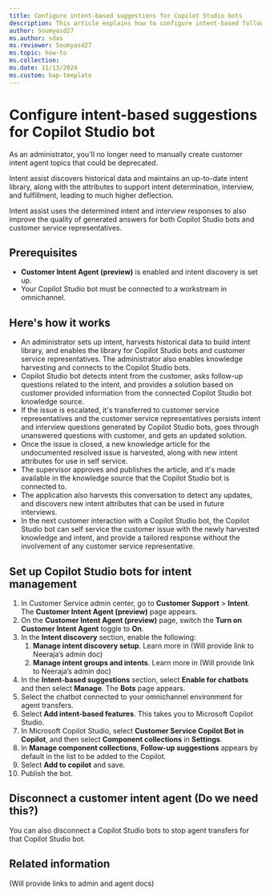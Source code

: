 ```yaml
---
title: Configure intent-based suggestions for Copilot Studio bots
description: This article explains how to configure intent-based follow-up suggestions for Copilot Studio bot using intent assist to automate and streamline the process.
author: Soumyasd27
ms.author: sdas
ms.reviewer: Soumyasd27
ms.topic: how-to
ms.collection:
ms.date: 11/13/2024
ms.custom: bap-template
---
```



# Configure intent-based suggestions for Copilot Studio bot

As an administrator, you'll no longer need to manually create customer intent agent topics that could be deprecated.

Intent assist discovers historical data and maintains an up-to-date intent library, along with the attributes to support intent determination, interview, and fulfillment, leading to much higher deflection.

Intent assist uses the determined intent and interview responses to also improve the quality of generated answers for both Copilot Studio bots and customer service representatives.

## Prerequisites

- **Customer Intent Agent (preview)** is enabled and intent discovery is set up.
- Your Copilot Studio bot must be connected to a workstream in omnichannel.

## Here's how it works

- An administrator sets up intent, harvests historical data to build intent library, and enables the library for Copilot Studio bots and customer service representatives. The administrator also enables knowledge harvesting and connects to the Copilot Studio bots.
- Copilot Studio bot detects intent from the customer, asks follow-up questions related to the intent, and provides a solution based on customer provided information from the connected Copilot Studio bot knowledge source.
- If the issue is escalated, it's transferred to customer service representatives and the customer service representatives persists intent and interview questions generated by Copilot Studio bots, goes through unanswered questions with customer, and gets an updated solution.
- Once the issue is closed, a new knowledge article for the undocumented resolved issue is harvested, along with new intent attributes for use in self service.
- The supervisor approves and publishes the article, and it's made available in the knowledge source that the Copilot Studio bot is connected to.
- The application also harvests this conversation to detect any updates, and discovers new intent attributes that can be used in future interviews.
- In the next customer interaction with a Copilot Studio bot, the Copilot Studio bot can self service the customer issue with the newly harvested knowledge and intent, and provide a tailored response without the involvement of any customer service representative.

## Set up Copilot Studio bots for intent management

1.	In Customer Service admin center, go to **Customer Support** > **Intent**. The **Customer Intent Agent (preview)** page appears.
1.	On the **Customer Intent Agent (preview)** page, switch the **Turn on Customer Intent Agent** toggle to **On**.
1.	In the **Intent discovery** section, enable the following:
    1.	**Manage intent discovery setup**. Learn more in (Will provide link to Neeraja’s admin doc)
    1.	**Manage intent groups and intents**. Learn more in (Will provide link to Neeraja’s admin doc)	
1.	In the **Intent-based suggestions** section, select **Enable for chatbots** and then select **Manage**. The **Bots** page appears.
1.	Select the chatbot connected to your omnichannel environment for agent transfers.
1.	Select **Add intent-based features**. This takes you to Microsoft Copilot Studio.
1.	In Microsoft Copilot Studio, select **Customer Service Copilot Bot in Copilot**, and then select **Component collections** in **Settings**.
1.	In **Manage component collections**, **Follow-up suggestions** appears by default in the list to be added to the Copilot.
1.	Select **Add to copilot** and save.
1. Publish the bot.

## Disconnect a customer intent agent (Do we need this?)

You can also disconnect a Copilot Studio bots to stop agent transfers for that Copilot Studio bot.

## Related information

(Will provide links to admin and agent docs)
